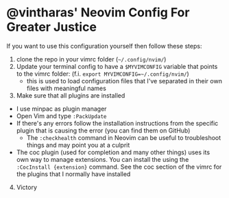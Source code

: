 # @vintharas' Neovim Config For Greater Justice

If you want to use this configuration yourself then follow these steps:

1. clone the repo in your vimrc folder (`~/.config/nvim/`)
2. Update your terminal config to have a `$MYVIMCONFIG` variable that points to the vimrc folder: (f.i. `export MYVIMCONFIG=~/.config/nvim/`)
    - this is used to load configuration files that I've separated in their own files with meaningful names
3. Make sure that all plugins are installed
  - I use minpac as plugin manager
  - Open Vim and type `:PackUpdate`
  - If there's any errors follow the installation instructions from the specific plugin that is causing the error (you can find them on GitHub)
      - The `:checkhealth` command in Neovim can be useful to troubleshoot things and may point you at a culprit
  - The coc plugin (used for completion and many other things) uses its own way to manage extensions. You can install the using the `:CocInstall {extension}` command. See the coc section of the vimrc for the plugins that I normally have installed
4. Victory
